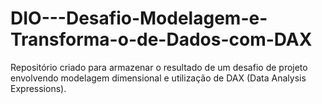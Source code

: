 # DIO---Desafio-Modelagem-e-Transforma-o-de-Dados-com-DAX
Repositório criado para armazenar o resultado de um desafio de projeto envolvendo modelagem dimensional e utilização de DAX (Data Analysis Expressions).
